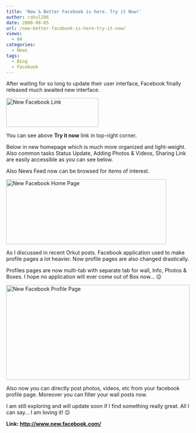 ```yaml
---
title: 'New & Better Facebook is here. Try it Now!'
author: rahul286
date: 2008-08-05
url: /new-better-facebook-is-here-try-it-now/
views:
  - 84
categories:
  - News
tags:
  - Bing
  - Facebook
---
```

After waiting for so long to update their user interface, Facebook finally released much awaited new interface.

[<img class="wp-image-53141" style="border-right: 0px;border-top: 0px;border-left: 0px;border-bottom: 0px" height="78" alt="New Facebook Link" src="http://cdn.devilsworkshop.org/files/2008/08/image-thumb.png" width="248" border="0" />][1] 

You can see above **Try it now** link in top-right corner.

Below in new homepage which is much more organized and light-weight. Also common tasks Status Update, Adding Photos & Videos, Sharing Link are easily accessible as you can see below.

Also News Feed now can be browsed for items of interest.

[<img style="border-right: 0px;border-top: 0px;border-left: 0px;border-bottom: 0px" height="175" alt="New Facebook Home Page" src="http://cdn.devilsworkshop.org/files/2008/08/image-thumb1.png" width="431" border="0" />][2] 

As I discussed in recent Orkut posts. Facebook application used to make profile pages a lot heavier. Now profile pages are also changed drastically.

Profiles pages are now multi-tab with separate tab for wall, Info, Photos & Boxes. I hope no application will ever come out of Box now… 😉

[<img style="border-right: 0px;border-top: 0px;border-left: 0px;border-bottom: 0px" height="256" alt="New Facebook Profile Page" src="http://cdn.devilsworkshop.org/files/2008/08/image-thumb3.png" width="494" border="0" />][3] 

Also now you can directly post photos, videos, etc from your facebook profile page. Moreover you can filter your wall posts now. 

I am still exploring and will update soon if I find something really great. All I can say… I am loving it! 😉

**Link: <a href="http://www.new.facebook.com/" onclick="_gaq.push(['_trackEvent', 'outbound-article', 'http://www.new.facebook.com/', 'http://www.new.facebook.com/']);" title="http://www.new.facebook.com/">http://www.new.facebook.com/</a>**

 [1]: http://cdn.devilsworkshop.org/files/2008/08/image.png
 [2]: http://cdn.devilsworkshop.org/files/2008/08/image1.png
 [3]: http://cdn.devilsworkshop.org/files/2008/08/image3.png
